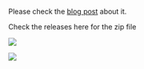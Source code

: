Please check the [blog post](https://sstoichev.eu/2016/11/13/qlik-sense-custom-hub/) about it.

Check the releases here for the zip file

![](https://sstoichev.eu/content/images/2016/11/CustomHUB1.png)

![](https://sstoichev.eu/content/images/2016/11/CustomHUB2.png)

